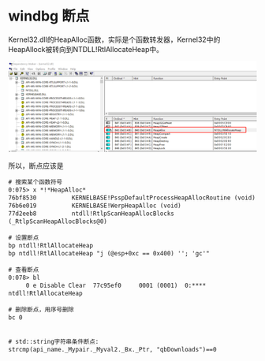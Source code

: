 # windbg 断点

Kernel32.dll的HeapAlloc函数，实际是个函数转发器，Kernel32中的HeapAllock被转向到NTDLL!RtlAllocateHeap中。

![picture 0](../../images/636867d9fc69320e3e9ca54518b03cbe697c316cf72b3bb2aefa76b8ed286c70.png)  

所以，断点应该是
```shell
# 搜索某个函数符号
0:075> x *!*HeapAlloc*
76bf8530          KERNELBASE!PsspDefaultProcessHeapAllocRoutine (void)
76b6e019          KERNELBASE!WerpHeapAlloc (void)
77d2eeb8          ntdll!RtlpScanHeapAllocBlocks (_RtlpScanHeapAllocBlocks@0)

# 设置断点
bp ntdll!RtlAllocateHeap
bp ntdll!RtlAllocateHeap "j (@esp+0xc == 0x400) ''; 'gc'"

# 查看断点
0:078> bl
     0 e Disable Clear  77c95ef0     0001 (0001)  0:**** ntdll!RtlAllocateHeap

# 删除断点，用序号删除
bc 0


# std::string字符串条件断点: 
strcmp(api_name._Mypair._Myval2._Bx._Ptr, "qbDownloads")==0
```
